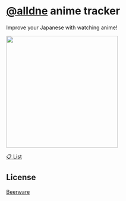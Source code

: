 # [@alldne](https://github.com/alldne) anime tracker
Improve your Japanese with watching anime!

<img src='https://cloud.githubusercontent.com/assets/1013641/18054155/a9496802-6e3d-11e6-90f4-9603ac3ca2cc.jpg' width='300'>

[:clipboard: List](https://team-kke.github.io/anime/)

## License
[Beerware](LICENSE)

